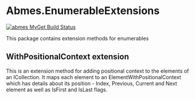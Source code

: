 Abmes.EnumerableExtensions
==========================
[![abmes MyGet Build Status](https://www.myget.org/BuildSource/Badge/abmes?identifier=4802f8fc-236a-4916-9428-06f61dba32ca)](https://www.myget.org/)

This package contains extension methods for enumerables

WithPositionalContext extension
-------------------------------

This is an extension method for adding positional context to the elements of an ICollection.
It maps each element to an ElementWithPositionalContext which has details about its position - Index, Previous, Current and Next element as well as IsFirst and IsLast flags.
